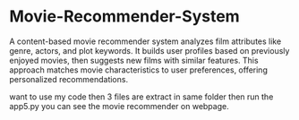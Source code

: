 # Movie-Recommender-System
A content-based movie recommender system analyzes film attributes like genre, actors, and plot keywords. It builds user profiles based on previously enjoyed movies, then suggests new films with similar features. This approach matches movie characteristics to user preferences, offering personalized recommendations.

want to use my code then 3 files are extract in same folder then run the app5.py you can see the movie recommender on webpage.
